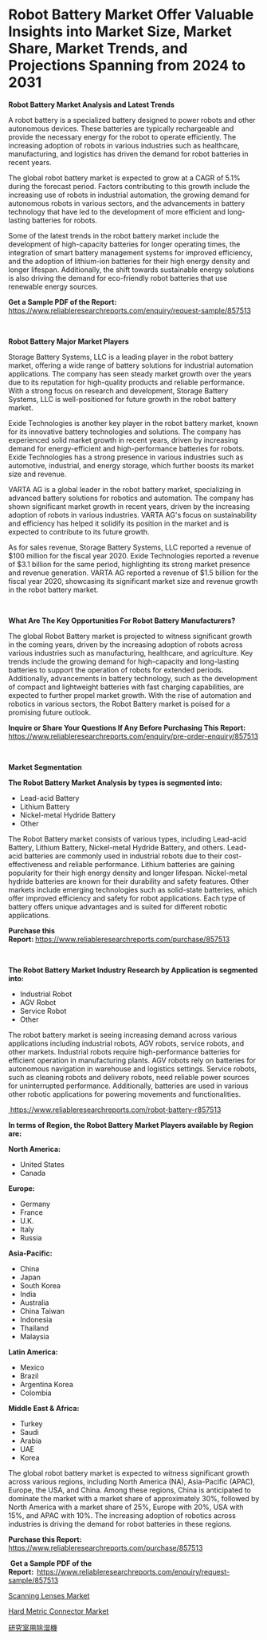 <p><h1>Robot Battery Market Offer Valuable Insights into Market Size, Market Share, Market Trends, and Projections Spanning from 2024 to 2031</h1></p><p><strong>Robot Battery Market Analysis and Latest Trends</strong></p>
<p><p>A robot battery is a specialized battery designed to power robots and other autonomous devices. These batteries are typically rechargeable and provide the necessary energy for the robot to operate efficiently. The increasing adoption of robots in various industries such as healthcare, manufacturing, and logistics has driven the demand for robot batteries in recent years.</p><p>The global robot battery market is expected to grow at a CAGR of 5.1% during the forecast period. Factors contributing to this growth include the increasing use of robots in industrial automation, the growing demand for autonomous robots in various sectors, and the advancements in battery technology that have led to the development of more efficient and long-lasting batteries for robots.</p><p>Some of the latest trends in the robot battery market include the development of high-capacity batteries for longer operating times, the integration of smart battery management systems for improved efficiency, and the adoption of lithium-ion batteries for their high energy density and longer lifespan. Additionally, the shift towards sustainable energy solutions is also driving the demand for eco-friendly robot batteries that use renewable energy sources.</p></p>
<p><strong>Get a Sample PDF of the Report:&nbsp;</strong> <a href="https://www.reliableresearchreports.com/enquiry/request-sample/857513">https://www.reliableresearchreports.com/enquiry/request-sample/857513</a></p>
<p>&nbsp;</p>
<p><strong>Robot Battery Major Market Players</strong></p>
<p><p>Storage Battery Systems, LLC is a leading player in the robot battery market, offering a wide range of battery solutions for industrial automation applications. The company has seen steady market growth over the years due to its reputation for high-quality products and reliable performance. With a strong focus on research and development, Storage Battery Systems, LLC is well-positioned for future growth in the robot battery market.</p><p>Exide Technologies is another key player in the robot battery market, known for its innovative battery technologies and solutions. The company has experienced solid market growth in recent years, driven by increasing demand for energy-efficient and high-performance batteries for robots. Exide Technologies has a strong presence in various industries such as automotive, industrial, and energy storage, which further boosts its market size and revenue.</p><p>VARTA AG is a global leader in the robot battery market, specializing in advanced battery solutions for robotics and automation. The company has shown significant market growth in recent years, driven by the increasing adoption of robots in various industries. VARTA AG's focus on sustainability and efficiency has helped it solidify its position in the market and is expected to contribute to its future growth.</p><p>As for sales revenue, Storage Battery Systems, LLC reported a revenue of $100 million for the fiscal year 2020. Exide Technologies reported a revenue of $3.1 billion for the same period, highlighting its strong market presence and revenue generation. VARTA AG reported a revenue of $1.5 billion for the fiscal year 2020, showcasing its significant market size and revenue growth in the robot battery market.</p></p>
<p>&nbsp;</p>
<p><strong>What Are The Key Opportunities For Robot Battery Manufacturers?</strong></p>
<p><p>The global Robot Battery market is projected to witness significant growth in the coming years, driven by the increasing adoption of robots across various industries such as manufacturing, healthcare, and agriculture. Key trends include the growing demand for high-capacity and long-lasting batteries to support the operation of robots for extended periods. Additionally, advancements in battery technology, such as the development of compact and lightweight batteries with fast charging capabilities, are expected to further propel market growth. With the rise of automation and robotics in various sectors, the Robot Battery market is poised for a promising future outlook.</p></p>
<p><strong>Inquire or Share Your Questions If Any Before Purchasing This Report:</strong> <a href="https://www.reliableresearchreports.com/enquiry/pre-order-enquiry/857513">https://www.reliableresearchreports.com/enquiry/pre-order-enquiry/857513</a></p>
<p>&nbsp;</p>
<p><strong>Market Segmentation</strong></p>
<p><strong>The Robot Battery Market Analysis by types is segmented into:</strong></p>
<p><ul><li>Lead-acid Battery</li><li>Lithium Battery</li><li>Nickel-metal Hydride Battery</li><li>Other</li></ul></p>
<p><p>The Robot Battery market consists of various types, including Lead-acid Battery, Lithium Battery, Nickel-metal Hydride Battery, and others. Lead-acid batteries are commonly used in industrial robots due to their cost-effectiveness and reliable performance. Lithium batteries are gaining popularity for their high energy density and longer lifespan. Nickel-metal hydride batteries are known for their durability and safety features. Other markets include emerging technologies such as solid-state batteries, which offer improved efficiency and safety for robot applications. Each type of battery offers unique advantages and is suited for different robotic applications.</p></p>
<p><strong>Purchase this Report:&nbsp;</strong><a href="https://www.reliableresearchreports.com/purchase/857513">https://www.reliableresearchreports.com/purchase/857513</a></p>
<p>&nbsp;</p>
<p><strong>The Robot Battery Market Industry Research by Application is segmented into:</strong></p>
<p><ul><li>Industrial Robot</li><li>AGV Robot</li><li>Service Robot</li><li>Other</li></ul></p>
<p><p>The robot battery market is seeing increasing demand across various applications including industrial robots, AGV robots, service robots, and other markets. Industrial robots require high-performance batteries for efficient operation in manufacturing plants. AGV robots rely on batteries for autonomous navigation in warehouse and logistics settings. Service robots, such as cleaning robots and delivery robots, need reliable power sources for uninterrupted performance. Additionally, batteries are used in various other robotic applications for powering movements and functionalities.</p></p>
<p><a href="https://www.reliableresearchreports.com/robot-battery-r857513">&nbsp;https://www.reliableresearchreports.com/robot-battery-r857513</a></p>
<p><strong>In terms of Region, the Robot Battery Market Players available by Region are:</strong></p>
<p>
    <p> <strong> North America: </strong>
        <ul>
            <li>United States</li>
            <li>Canada</li>
        </ul>
        </p> 
    <p> <strong> Europe: </strong>
        <ul>
            <li>Germany</li>
            <li>France</li>
            <li>U.K.</li>
            <li>Italy</li>
            <li>Russia</li>
        </ul>
        </p> 
    <p> <strong> Asia-Pacific: </strong>
        <ul>
            <li>China</li>
            <li>Japan</li>
            <li>South Korea</li>
            <li>India</li>
            <li>Australia</li>
            <li>China Taiwan</li>
            <li>Indonesia</li>
            <li>Thailand</li>
            <li>Malaysia</li>
        </ul>
        </p> 
    <p> <strong> Latin America: </strong>
        <ul>
            <li>Mexico</li>
            <li>Brazil</li>
            <li>Argentina Korea</li>
            <li>Colombia</li>
        </ul>
        </p> 
    <p> <strong> Middle East & Africa: </strong>
        <ul>
            <li>Turkey</li>
            <li>Saudi</li>
            <li>Arabia</li>
            <li>UAE</li>
            <li>Korea</li>
        </ul>
    </p>
    </p>
<p><p>The global robot battery market is expected to witness significant growth across various regions, including North America (NA), Asia-Pacific (APAC), Europe, the USA, and China. Among these regions, China is anticipated to dominate the market with a market share of approximately 30%, followed by North America with a market share of 25%, Europe with 20%, USA with 15%, and APAC with 10%. The increasing adoption of robotics across industries is driving the demand for robot batteries in these regions.</p></p>
<p><strong>Purchase this Report: </strong><a href="https://www.reliableresearchreports.com/purchase/857513">https://www.reliableresearchreports.com/purchase/857513</a></p>
<p>&nbsp;<strong>Get a Sample PDF of the Report:&nbsp;&nbsp;</strong><a href="https://www.reliableresearchreports.com/enquiry/request-sample/857513">https://www.reliableresearchreports.com/enquiry/request-sample/857513</a></p>
<p><strong></strong></p>
<p><p><a href="https://github.com/ernidarwin455/Market-Research-Report-List-1/blob/main/scanning-lenses-market.md">Scanning Lenses Market</a></p><p><a href="https://github.com/sajonf007/Market-Research-Report-List-1/blob/main/hard-metric-connector-market.md">Hard Metric Connector Market</a></p><p><a href="https://github.com/RandallRunte2023/Market-Research-Report-List-1/blob/main/5618558149304.md">研究室用除湿機</a></p></p>